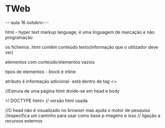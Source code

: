 # TWeb

---aula 16 outubro---

html - hyper text markup language, é uma linguagem de marcação e não programação

os ficheiros .html contêm conteúdo texto(informação que o utilizador deve ver)

elementos com conteúdo/elementos vazios

tipos de elementos - block e inline

atributo é informação adicional- está dentro de tag <>

//Estrura de uma página html divide-se em head e body

<! DOCTYPE html> // versão html usada

<html>

<head>
    <title>Primeira página </title> //O head não é visualizado no browser mas ajuda o motor de pesquisa
</head>

<base> //especifica um caminho para usar como base p imagens e isso

<link> // ligação a recursos externos

<style> //usade p definir o estilo


<meta>  //dados 
<meta name = "valor" content="xxx">
<meta http-equiv="valor" content="xx">
<meta charset="utf-8"> //define o tipo de caracteres que a página inclui tipo mandarim etc, este utf-8 é o mais comum

MIME type são tipos de dados tipo GIF, MP3, JPEG etc

//Elementos body

paragrafo <p> texto do paragrafo </p>

cabeçalho h1 cabeçalho de primeiro nível h1

//...até

<h6>

linha horizontal <hr>
imagens <img src="url" alt="descritivo">
links <a href="url"> conteudo </a>
enfase <em> texto 
quebra de linha
comentários <!--   é assim que se faz um comentário -->
listas não ordenadas        <!--   tópicos com bolinhas por exemplo -->
listas ordenadas        <!--   tópicos 1,2,3 ou abc -->
listas de definições
tabelas <table>
http://validator.w3.org //corrige o codigo

Ao criar um ficheiro html se fizermos !+tab o visual studio da  estrutura incial 

--- Aula 25 de outubro ---
CSS - linguagem de controlo de aparência, layout e apresentação
1. Para definir os estilos podemos usar diretamento os elementos html usando o atributo de style
2. na secção head como um elemento style
3. Num ficheiro externo com extensão .css aplicando à pagina através do elemento link (link rel="stylesheet" type"text/css" href="style.css")

é possível ligar várias css à mesma página, mas podem haver conflitos de estilo que o sistema resolve por aplicação de regras de precedência

Regra - especifica um ou mais elementos ou um conjunto de estilo que vao ser aplicados

Sintaxte de uma regra: 
selector{
property: value;
}
exemplo:
p, h1, h2{
    color: green;       /* ISTO É UM COMENTÀRIO EM CSS as propriedades devem ser escritas sempre em minisculas e se tiverem várias palavras devem ser ligadas por um hifen */
}
h2{
    background-color: yellow;
}
há tres formas de especificar cores
1. nomes predefinidos
2. codigo rgb
3. cores heaxdecimais

propriedades p fonte
font-family
font-size
font-weight
font-style
font /* p {
    font:italic bold 14x "Comic Sans MS" cursive;
} */

Os tamanhos podem ser
unidades - pixels, point, m-size
tamanhos vagos - xx-small, small, medium
percentuais - 90%, 120%

Podemos atribuir ao elemento html um atributo designado id que o identifica e assim por exemplo mudamos a cor só de uma palavra. 
/* #id{
    property: value
}

<h2> id="europa"> Europa </h2>
#europa{
    font-style: italic;
} */
Quando queremos aplicar um determinado estilo a mais que um elemento usamos class 
/* .class{
    property: value;
} */

--- Aula 30 outubro ----

